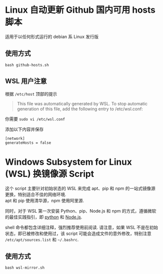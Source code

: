 # Linux 自动更新 Github 国内可用 hosts 脚本

适用于以任何形式运行的 debian 系 Linux 发行版

## 使用方式

```shell
bash github-hosts.sh
```

## WSL 用户注意

根据 `/etc/host` 顶部的提示

> This file was automatically generated by WSL. To stop automatic generation of this file, add the following entry to /etc/wsl.conf:

你需要 `sudo vi /etc/wsl.conf` 

添加以下内容并保存

```shell
[network]
generateHosts = false
```

# Windows Subsystem for Linux (WSL) 换镜像源 Script

这个 script 主要针对初始状态的 WSL 来完成 apt、pip 和 npm 的一站式镜像源更换，特别适合不佳的网络环境.  
apt 和 pip 使用清华源，npm 使用阿里源.  

同时，对于 WSL 第一次安装 Python、pip、Node.js 和 npm 的方式，遵循微软的最佳实践指引，即 [python](https://learn.microsoft.com/en-us/windows/python/web-frameworks) 和 [Node.js](https://learn.microsoft.com/en-us/windows/dev-environment/javascript/nodejs-on-wsl).
  
shell 命令都包含详细注释，强烈推荐使用前阅读. 请注意，如果 WSL 不是在初始状态，即已被修改和使用过，该 script 可能会造成文件的意外修改，特别注意 `/etc/apt/sources.list` 和 `~/.bashrc`.

## 使用方式
```shell
bash wsl-mirror.sh
```
